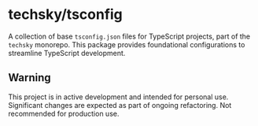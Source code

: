 # techsky/tsconfig

A collection of base `tsconfig.json` files for TypeScript projects, part of the `techsky` monorepo. This package provides foundational configurations to streamline TypeScript development.

## Warning

This project is in active development and intended for personal use. Significant changes are expected as part of ongoing refactoring. Not recommended for production use.
